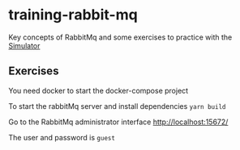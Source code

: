 # training-rabbit-mq

Key concepts of RabbitMq and some exercises to practice with the [Simulator](http://tryrabbitmq.com/)

## Exercises

You need docker to start the docker-compose project 

To start the rabbitMq server and install dependencies `yarn build` 

Go to the RabbitMq administrator interface [http://localhost:15672/](http://localhost:15672/)

The user and password is `guest`